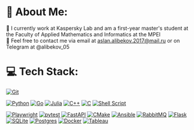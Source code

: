# 💫 About Me:
🔭 I currently work at Kaspersky Lab and am a first-year master's student at the Faculty of Applied Mathematics and Informatics at the MPEI<br>💬 Feel free to contact me via email at aslan.alibekov.2017@mail.ru or on Telegram at @alibekov_05


# 💻 Tech Stack:
[![Git](https://img.shields.io/badge/git-%23F05033.svg?style=flat-square&logo=git&logoColor=white)](https://git-scm.com/)

[![Python](https://img.shields.io/badge/python-3670A0?style=flat-square&logo=python&logoColor=ffdd54)](https://www.python.org/)
[![Go](https://img.shields.io/badge/go-%2300ADD8.svg?style=flat-square&logo=go&logoColor=white)](https://golang.org/)
[![Julia](https://img.shields.io/badge/-Julia-9558B2?style=flat-square&logo=julia&logoColor=white)](https://julialang.org/)
[![C++](https://img.shields.io/badge/c++-%2300599C.svg?style=flat-square&logo=c%2B%2B&logoColor=white)](https://isocpp.org/) 
[![C](https://img.shields.io/badge/c-%2300599C.svg?style=flat-square&logo=c&logoColor=white)](https://en.cppreference.com/w/c)
[![Shell Script](https://img.shields.io/badge/shell_script-%23121011.svg?style=flat-square&logo=gnu-bash&logoColor=white)](https://www.gnu.org/software/bash/)

[![Playwright](https://img.shields.io/badge/Playwright-45ba4b?style=flat-square&logo=Playwright&logoColor=white)](https://playwright.dev/) 
[![pytest](https://img.shields.io/badge/pytest-0A9EDC?style=flat-square&logo=pytest&logoColor=white)](https://docs.pytest.org/) 
[![FastAPI](https://img.shields.io/badge/FastAPI-005571?style=flat-square&logo=fastapi)](https://fastapi.tiangolo.com/) 
[![CMake](https://img.shields.io/badge/CMake-%23008FBA.svg?style=flat-square&logo=cmake&logoColor=white)](https://cmake.org/)
[![Ansible](https://img.shields.io/badge/ansible-%231A1918.svg?style=flat-square&logo=ansible&logoColor=white)](https://www.ansible.com/)
[![RabbitMQ](https://img.shields.io/badge/Rabbitmq-FF6600?style=flat-square&logo=rabbitmq&logoColor=white)](https://www.rabbitmq.com/)
[![Flask](https://img.shields.io/badge/flask-%23000.svg?style=flat-square&logo=flask&logoColor=white)](https://flask.palletsprojects.com/)
[![SQLite](https://img.shields.io/badge/sqlite-%2307405e.svg?style=flat-square&logo=sqlite&logoColor=white)](https://www.sqlite.org/)
[![Postgres](https://img.shields.io/badge/postgres-%23316192.svg?style=flat-square&logo=postgresql&logoColor=white)](https://www.postgresql.org/)
[![Docker](https://img.shields.io/badge/docker-%230db7ed.svg?style=flat-square&logo=docker&logoColor=white)](https://www.docker.com/)
[![Tableau](https://img.shields.io/badge/Tableau-E97627?style=flat-square&logo=Tableau&logoColor=white)](https://www.tableau.com/)
